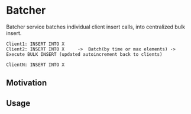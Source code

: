 # Batcher

Batcher service batches individual client insert calls, into centralized bulk insert.


```text
Client1: INSERT INTO X
Client2: INSERT INTO X     ->  Batch(by time or max elements) -> Execute BULK INSERT (updated autoincrement back to clients)

ClientN: INSERT INTO X
```

## Motivation

## Usage